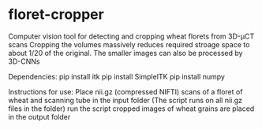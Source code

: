 # floret-cropper
Computer vision tool for detecting and cropping wheat florets from 3D-μCT scans
Cropping the volumes massively reduces required stroage space to about 1/20 of the original. The smaller images can also be processed by 3D-CNNs 

Dependencies:
pip install itk
pip install SimpleITK
pip install numpy 

Instructions for use:
Place nii.gz (compressed NIFTI) scans of a floret of wheat and scanning tube in the input folder (The script runs on all nii.gz files in the folder) 
run the script
cropped images of wheat grains are placed in the output folder 
